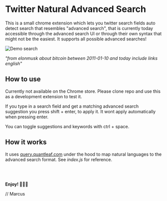 # Twitter Natural Advanced Search
This is a small chrome extension which lets you twitter search fields auto detect search that resembles "advanced search", that is currently today accessible through the advanced search UI or through their own syntax that might not be the easiest. It supports all possible advanced searches!

![Demo search](/../master/screenshot.PNG?raw=true)

*"from elonmusk about bitcoin between 2011-01-10 and today include links english"*

## How to use
Currently not available on the Chrome store. Please clone repo and use this as a development extension to test it.

If you type in a search field and get a matching advanced search suggestion you press shift + enter, to apply it. It wont apply automatically when pressing enter.

You can toggle suggestions and keywords with ctrl + space.


## How it works
It uses [query.quantleaf.com](https://query.quantleaf.com) under the hood to map natural languages to the advanced search format. See *index.js* for reference. 

 
<br/>
<br/>

**Enjoy! 🏄🏼‍♀️**

// Marcus